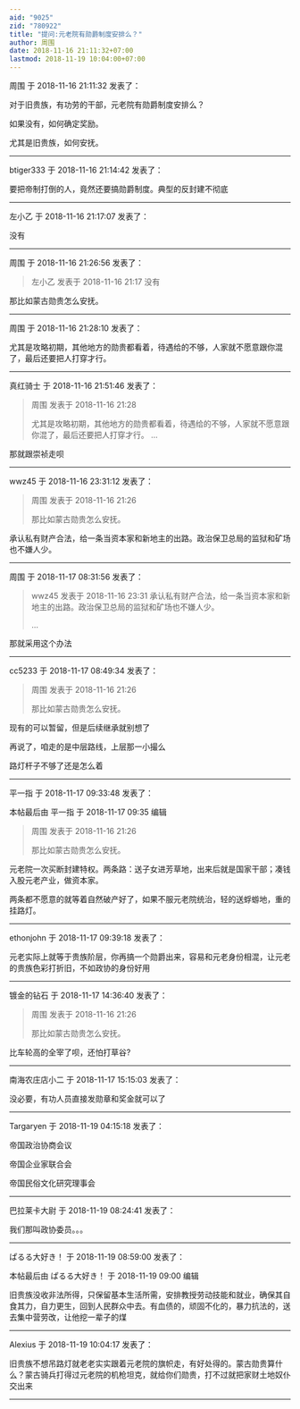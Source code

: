 ```yaml
---
aid: "9025"
zid: "780922"
title: "提问:元老院有勋爵制度安排么？"
author: 周围
date: 2018-11-16 21:11:32+07:00
lastmod: 2018-11-19 10:04:00+07:00
---
```


周围 于 2018-11-16 21:11:32 发表了：

对于旧贵族，有功劳的干部，元老院有勋爵制度安排么？

如果没有，如何确定奖励。

尤其是旧贵族，如何安抚。

---

btiger333 于 2018-11-16 21:14:42 发表了：

要把帝制打倒的人，竟然还要搞勋爵制度。典型的反封建不彻底

---

左小乙 于 2018-11-16 21:17:07 发表了：

没有

---

周围 于 2018-11-16 21:26:56 发表了：

> 左小乙 发表于 2018-11-16 21:17 没有

那比如蒙古勋贵怎么安抚。

---

周围 于 2018-11-16 21:28:10 发表了：

尤其是攻略初期，其他地方的勋贵都看着，待遇给的不够，人家就不愿意跟你混了，最后还要把人打穿才行。

---

真红骑士 于 2018-11-16 21:51:46 发表了：

> 周围 发表于 2018-11-16 21:28
>
> 尤其是攻略初期，其他地方的勋贵都看着，待遇给的不够，人家就不愿意跟你混了，最后还要把人打穿才行。 ...

那就跟崇祯走呗

---

wwz45 于 2018-11-16 23:31:12 发表了：

> 周围 发表于 2018-11-16 21:26
>
> 那比如蒙古勋贵怎么安抚。

承认私有财产合法，给一条当资本家和新地主的出路。政治保卫总局的监狱和矿场也不嫌人少。

---

周围 于 2018-11-17 08:31:56 发表了：

> wwz45 发表于 2018-11-16 23:31 承认私有财产合法，给一条当资本家和新地主的出路。政治保卫总局的监狱和矿场也不嫌人少。
>
> ...

那就采用这个办法

---

cc5233 于 2018-11-17 08:49:34 发表了：

> 周围 发表于 2018-11-16 21:26
>
> 那比如蒙古勋贵怎么安抚。

现有的可以暂留，但是后续继承就别想了

再说了，咱走的是中层路线，上层那一小撮么

路灯杆子不够了还是怎么着

---

平一指 于 2018-11-17 09:33:48 发表了：

本帖最后由 平一指 于 2018-11-17 09:35 编辑

> 周围 发表于 2018-11-16 21:26
>
> 那比如蒙古勋贵怎么安抚。

元老院一次买断封建特权。两条路：送子女进芳草地，出来后就是国家干部；凑钱入股元老产业，做资本家。

两条都不愿意的就等着自然破产好了，如果不服元老院统治，轻的送蜉蝣地，重的挂路灯。

---

ethonjohn 于 2018-11-17 09:39:18 发表了：

元老实际上就等于贵族阶层，你再搞一个勋爵出来，容易和元老身份相混，让元老的贵族色彩打折旧，不如政协的身份好用

---

镀金的钻石 于 2018-11-17 14:36:40 发表了：

> 周围 发表于 2018-11-16 21:26
>
> 那比如蒙古勋贵怎么安抚。

比车轮高的全宰了呗，还怕打草谷?

---

南海农庄店小二 于 2018-11-17 15:15:03 发表了：

没必要，有功人员直接发勋章和奖金就可以了

---

Targaryen 于 2018-11-19 04:15:18 发表了：

帝国政治协商会议

帝国企业家联合会

帝国民俗文化研究理事会

---

巴拉莱卡大尉 于 2018-11-19 08:24:41 发表了：

我们那叫政协委员。。。

---

ぱるる大好き！ 于 2018-11-19 08:59:00 发表了：

本帖最后由 ぱるる大好き！ 于 2018-11-19 09:00 编辑

旧贵族没收非法所得，只保留基本生活所需，安排教授劳动技能和就业，确保其自食其力，自力更生，回到人民群众中去。有血债的，顽固不化的，暴力抗法的，送去集中营劳改，让他挖一辈子的煤

---

Alexius 于 2018-11-19 10:04:17 发表了：

旧贵族不想吊路灯就老老实实跟着元老院的旗帜走，有好处得的。蒙古勋贵算什么？蒙古骑兵打得过元老院的机枪坦克，就给你们勋贵，打不过就把家财土地奴仆交出来

---
